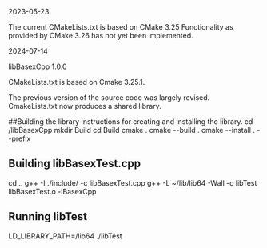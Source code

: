 2023-05-23

The current CMakeLists.txt is based on CMake 3.25
Functionality as provided by CMake 3.26 has not yet been implemented.

2024-07-14

libBasexCpp 1.0.0

CMakeLists.txt is based on Cmake 3.25.1.

The previous version of the source code was largely revised.
CmakeLists.txt now produces a shared library.

##Building the library
Instructions for creating and installing the library.
cd <path>/libBasexCpp
mkdir Build
cd Build
cmake .
cmake --build .
cmake --install . --prefix <destination>

## Building libBasexTest.cpp
cd ..
g++ -I ./include/ -c libBasexTest.cpp
g++ -L ~/lib/lib64 -Wall -o libTest libBasexTest.o -lBasexCpp

## Running libTest
LD_LIBRARY_PATH=<destination>/lib64 ./libTest
